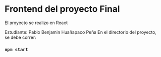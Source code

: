 # Frontend del proyecto Final
El proyecto se realizo en React

Estudiante: Pablo Benjamin Huañapaco Peña
En el directorio del proyecto, se debe correr:

### `npm start`
